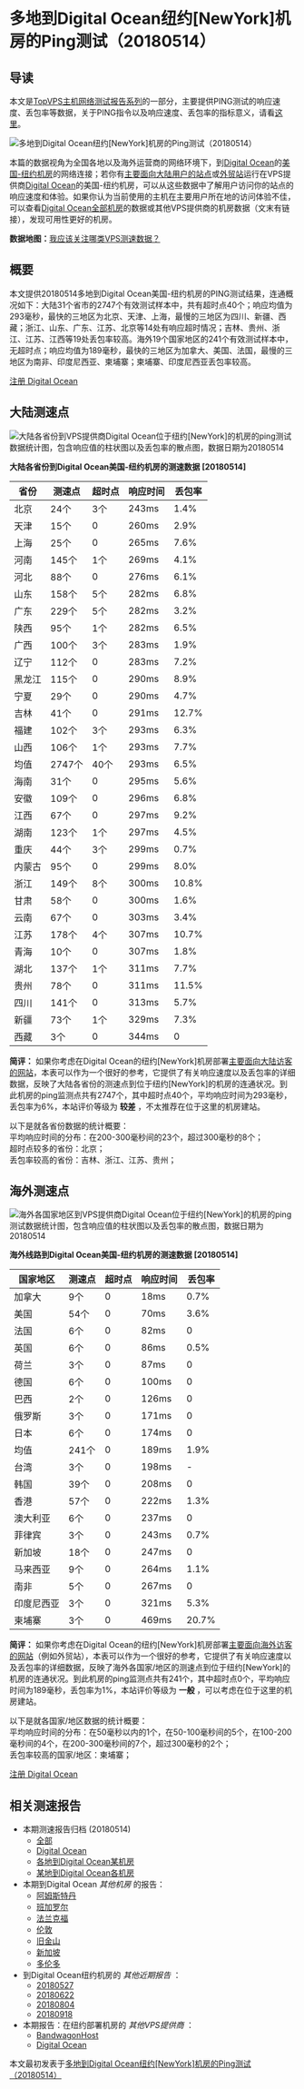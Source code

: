 #  多地到Digital Ocean纽约[NewYork]机房的Ping测试（20180514） 

## 导读

本文是[TopVPS主机网络测试报告系列](https://vps123.top/pingtest)的一部分，主要提供PING测试的响应速度、丢包率等数据，关于PING指令以及响应速度、丢包率的指标意义，请看[这里](https://vps123.top/what-is-ping.html)。

![多地到Digital Ocean纽约\[NewYork\]机房的Ping测试（20180514）](/images/thumbnails/to_do_NewYork.png)

本篇的数据视角为全国各地以及海外运营商的网络环境下，到[Digital Ocean](https://vps123.top/go/do)的[美国-纽约机房](https://vps123.top/digitalocean-facilities.html#newyork)的网络连接；若你有[主要面向大陆用户的站点](https://vps123.top/website-for-mainland-users.html)或[外贸站](https://vps123.top/website-for-internation-trade.html)运行在VPS提供商[Digital Ocean](https://vps123.top/go/do)的美国-纽约机房，可以从这些数据中了解用户访问你的站点的响应速度和体验。如果你认为当前使用的主机在主要用户所在地的访问体验不佳，可以查看[Digital Ocean全部机房](/digitalocean/isp/china/20180514-digitalocean-isp-china.md)的数据或其他VPS提供商的机房数据（文末有链接），发现可用性更好的机房。

**数据地图：**[我应该关注哪类VPS测速数据？](https://vps123.top/find-pingtest-data-you-need.html)

## 概要

本文提供20180514多地到Digital Ocean美国-纽约机房的PING测试结果，连通概况如下：大陆31个省市的2747个有效测试样本中，共有超时点40个；响应均值为293毫秒，最快的三地区为北京、天津、上海，最慢的三地区为四川、新疆、西藏；浙江、山东、广东、江苏、北京等14处有响应超时情况；吉林、贵州、浙江、江苏、江西等19处丢包率较高。海外19个国家地区的241个有效测试样本中，无超时点；响应均值为189毫秒，最快的三地区为加拿大、美国、法国，最慢的三地区为南非、印度尼西亚、柬埔寨；柬埔寨、印度尼西亚丢包率较高。

[注册 Digital Ocean](https://vps123.top/go/do/_btn1)

## 大陆测速点

![大陆各省份到VPS提供商Digital Ocean位于纽约\[NewYork\]的机房的ping测试数据统计图，包含响应值的柱状图以及丢包率的散点图，数据日期为20180514](/images/pingtests/do_20180514/plot_idc_do_usa-newyork_20180514_mainland.png)

**大陆各省份到Digital Ocean美国-纽约机房的测速数据 [20180514]**

省份 | 测速点 | 超时点 | 响应时间 | 丢包率  
---|---|---|---|---  
北京 | 24个 | 3个 | 243ms | 1.4%  
天津 | 15个 | 0 | 260ms | 2.9%  
上海 | 25个 | 0 | 265ms | 7.6%  
河南 | 145个 | 1个 | 269ms | 4.1%  
河北 | 88个 | 0 | 276ms | 6.1%  
山东 | 158个 | 5个 | 282ms | 6.8%  
广东 | 229个 | 5个 | 282ms | 3.2%  
陕西 | 95个 | 1个 | 282ms | 6.5%  
广西 | 100个 | 3个 | 283ms | 1.9%  
辽宁 | 112个 | 0 | 283ms | 7.2%  
黑龙江 | 115个 | 0 | 290ms | 8.9%  
宁夏 | 29个 | 0 | 290ms | 4.7%  
吉林 | 41个 | 0 | 291ms | 12.7%  
福建 | 102个 | 3个 | 293ms | 6.3%  
山西 | 106个 | 1个 | 293ms | 7.7%  
均值 | 2747个 | 40个 | 293ms | 6.5%  
海南 | 31个 | 0 | 295ms | 5.6%  
安徽 | 109个 | 0 | 296ms | 6.8%  
江西 | 67个 | 0 | 297ms | 9.2%  
湖南 | 123个 | 1个 | 297ms | 4.5%  
重庆 | 44个 | 3个 | 299ms | 0.7%  
内蒙古 | 95个 | 0 | 299ms | 8.0%  
浙江 | 149个 | 8个 | 300ms | 10.8%  
甘肃 | 58个 | 0 | 300ms | 1.6%  
云南 | 67个 | 0 | 303ms | 3.4%  
江苏 | 178个 | 4个 | 307ms | 10.7%  
青海 | 10个 | 0 | 307ms | 1.8%  
湖北 | 137个 | 1个 | 311ms | 7.7%  
贵州 | 78个 | 0 | 311ms | 11.5%  
四川 | 141个 | 0 | 313ms | 5.7%  
新疆 | 73个 | 1个 | 329ms | 7.3%  
西藏 | 3个 | 0 | 344ms | 0  
  
**简评：** 如果你考虑在Digital Ocean的纽约[NewYork]机房部署[主要面向大陆访客的网站](website-for-mainland-users.html)，本表可以作为一个很好的参考，它提供了有关响应速度以及丢包率的详细数据，反映了大陆各省份的测速点到位于纽约[NewYork]的机房的连通状况。到此机房的ping监测点共有2747个，其中超时点40个，平均响应时间为293毫秒，丢包率为6%，本站评价等级为 **较差** ，不太推荐在位于这里的机房建站。

以下是就各省份数据的统计概要：  
平均响应时间的分布：在200-300毫秒间的23个，超过300毫秒的8个；  
超时点较多的省份：北京；  
丢包率较高的省份：吉林、浙江、江苏、贵州；

## 海外测速点

![海外各国家地区到VPS提供商Digital Ocean位于纽约\[NewYork\]的机房的ping测试数据统计图，包含响应值的柱状图以及丢包率的散点图，数据日期为20180514](/images/pingtests/do_20180514/plot_idc_do_usa-newyork_20180514_overseas.png)

**海外线路到Digital Ocean美国-纽约机房的测速数据 [20180514]**

国家地区 | 测速点 | 超时点 | 响应时间 | 丢包率  
---|---|---|---|---  
加拿大 | 9个 | 0 | 18ms | 0.7%  
美国 | 54个 | 0 | 70ms | 3.6%  
法国 | 6个 | 0 | 82ms | 0  
英国 | 6个 | 0 | 86ms | 0.5%  
荷兰 | 3个 | 0 | 87ms | 0  
德国 | 6个 | 0 | 100ms | 0  
巴西 | 2个 | 0 | 126ms | 0  
俄罗斯 | 3个 | 0 | 171ms | 0  
日本 | 6个 | 0 | 174ms | 0  
均值 | 241个 | 0 | 189ms | 1.9%  
台湾 | 3个 | 0 | 198ms | -  
韩国 | 39个 | 0 | 208ms | 0  
香港 | 57个 | 0 | 222ms | 1.3%  
澳大利亚 | 6个 | 0 | 237ms | 0  
菲律宾 | 3个 | 0 | 243ms | 0.7%  
新加坡 | 18个 | 0 | 247ms | 0  
马来西亚 | 9个 | 0 | 264ms | 1.1%  
南非 | 5个 | 0 | 267ms | 0  
印度尼西亚 | 3个 | 0 | 321ms | 5.3%  
柬埔寨 | 3个 | 0 | 469ms | 20.7%  
  
**简评：** 如果你考虑在Digital Ocean的纽约[NewYork]机房部署[主要面向海外访客的网站](https://vps123.top/website-for-internation-trade.html)（例如外贸站），本表可以作为一个很好的参考，它提供了有关响应速度以及丢包率的详细数据，反映了海外各国家/地区的测速点到位于纽约[NewYork]的机房的连通状况。到此机房的ping监测点共有241个，其中超时点0个，平均响应时间为189毫秒，丢包率为1%，本站评价等级为 **一般** ，可以考虑在位于这里的机房建站。

以下是就各国家/地区数据的统计概要：  
平均响应时间的分布：在50毫秒以内的1个，在50-100毫秒间的5个，在100-200毫秒间的4个，在200-300毫秒间的7个，超过300毫秒的2个；  
丢包率较高的国家/地区：柬埔寨；

[注册 Digital Ocean](https://vps123.top/go/do/_btn2)

## 相关测速报告

  * 本期测速报告归档 (20180514) 
    * [全部](https://vps123.top/pingtests/20180514 "本期各VPS提供商全部测速报告")
    * [Digital Ocean](https://vps123.top/pingtests/idc-digitalocean/20180514 "本期Digital Ocean的全部测速报告")
    * [各地到Digital Ocean某机房](https://vps123.top/pingtests/idc-digitalocean/isp-global/20180514 "以Digital Ocean某机房为关注对象的视角，横向比较大陆各省份、海外各国家地区")
    * [某地到Digital Ocean各机房](https://vps123.top/pingtests/idc-digitalocean/facility-all/20180514 "以大陆某省份为关注对象的视角，横向比较Digital Ocean各机房")
  * 本期到Digital Ocean _其他机房_ 的报告： 
    * [阿姆斯特丹](/digitalocean/idc/amsterdam/20180514-digitalocean-idc-amsterdam.md "多地到Digital Ocean阿姆斯特丹机房的Ping测试 20180514")
    * [班加罗尔](/digitalocean/idc/bangalore/20180514-digitalocean-idc-bangalore.md "多地到Digital Ocean班加罗尔机房的Ping测试 20180514")
    * [法兰克福](/digitalocean/idc/frankfurt/20180514-digitalocean-idc-frankfurt.md "多地到Digital Ocean法兰克福机房的Ping测试 20180514")
    * [伦敦](/digitalocean/idc/london/20180514-digitalocean-idc-london.md "多地到Digital Ocean伦敦机房的Ping测试 20180514")
    * [旧金山](/digitalocean/idc/sanfrancisco/20180514-digitalocean-idc-sanfrancisco.md "多地到Digital Ocean旧金山机房的Ping测试 20180514")
    * [新加坡](/digitalocean/idc/singapore/20180514-digitalocean-idc-singapore.md "多地到Digital Ocean新加坡机房的Ping测试 20180514")
    * [多伦多](/digitalocean/idc/toronto/20180514-digitalocean-idc-toronto.md "多地到Digital Ocean多伦多机房的Ping测试 20180514")
  * 到Digital Ocean纽约机房的 _其他近期报告_ ： 
    * [20180527](/digitalocean/idc/newyork/20180527-digitalocean-idc-newyork.md "多地到Digital Ocean纽约机房的Ping测试 20180527")
    * [20180622](/digitalocean/idc/newyork/20180622-digitalocean-idc-newyork.md "多地到Digital Ocean纽约机房的Ping测试 20180622")
    * [20180804](/digitalocean/idc/newyork/20180804-digitalocean-idc-newyork.md "多地到Digital Ocean纽约机房的Ping测试 20180804")
    * [20180918](/digitalocean/idc/newyork/20180918-digitalocean-idc-newyork.md "多地到Digital Ocean纽约机房的Ping测试 20180918")
  * 本期报告：在纽约部署机房的 _其他VPS提供商_ ： 
    * [BandwagonHost](/bandwagon/idc/newyork/20180514-bwg-idc-newyork.md "多地到BandwagonHost纽约机房的Ping测试 20180514")
    * [Digital Ocean](do/idc/newyork/20180514-do-idc-newyork.md "多地到Digital Ocean纽约机房的Ping测试 20180514")



本文最初发表于[多地到Digital Ocean纽约[NewYork]机房的Ping测试（20180514）](https://vps123.top/pingtest/20180514-digitalocean-idc-newyork.html)
